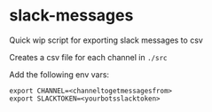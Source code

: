 # slack-messages

Quick wip script for exporting slack messages to csv

Creates a csv file for each channel in `./src`

Add the following env vars:
    
    export CHANNEL=<channeltogetmessagesfrom>  
    export SLACKTOKEN=<yourbotsslacktoken>  
